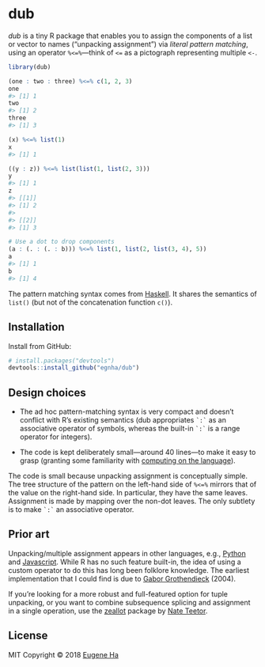 
<!-- README.md is generated from README.Rmd. Please edit that file -->

# dub

*dub* is a tiny R package that enables you to assign the components of a
list or vector to names (“unpacking assignment”) via *literal pattern
matching*, using an operator `%<=%`—think of `<=` as a pictograph
representing multiple `<-`.

``` r
library(dub)

(one : two : three) %<=% c(1, 2, 3)
one
#> [1] 1
two
#> [1] 2
three
#> [1] 3

(x) %<=% list(1)
x
#> [1] 1

((y : z)) %<=% list(list(1, list(2, 3)))
y
#> [1] 1
z
#> [[1]]
#> [1] 2
#> 
#> [[2]]
#> [1] 3

# Use a dot to drop components
(a : (. : (. : b))) %<=% list(1, list(2, list(3, 4), 5))
a
#> [1] 1
b
#> [1] 4
```

The pattern matching syntax comes from
[Haskell](https://en.wikibooks.org/wiki/Haskell/Pattern_matching). It
shares the semantics of `list()` (but not of the concatenation function
`c()`).

## Installation

Install from GitHub:

``` r
# install.packages("devtools")
devtools::install_github("egnha/dub")
```

## Design choices

  - The ad hoc pattern-matching syntax is very compact and doesn’t
    conflict with R’s existing semantics (dub appropriates `` `:` `` as
    an associative operator of symbols, whereas the built-in `` `:` ``
    is a range operator for integers).

  - The code is kept deliberately small—around 40 lines—to make it easy
    to grasp (granting some familiarity with [computing on the
    language](https://cran.r-project.org/doc/manuals/r-release/R-lang.html#Computing-on-the-language)).

The code is small because unpacking assignment is conceptually simple.
The tree structure of the pattern on the left-hand side of `%<=%`
mirrors that of the value on the right-hand side. In particular, they
have the same leaves. Assignment is made by mapping over the non-dot
leaves. The only subtlety is to make `` `:` `` an associative operator.

## Prior art

Unpacking/multiple assignment appears in other languages, e.g.,
[Python](https://docs.python.org/3/tutorial/datastructures.html#tuples-and-sequences)
and
[Javascript](https://developer.mozilla.org/en-US/docs/Web/JavaScript/Reference/Operators/Destructuring_assignment).
While R has no such feature built-in, the idea of using a custom
operator to do this has long been folklore knowledge. The earliest
implementation that I could find is due to [Gabor
Grothendieck](https://stat.ethz.ch/pipermail/r-help/2004-June/053343.html)
(2004).

If you’re looking for a more robust and full-featured option for tuple
unpacking, or you want to combine subsequence splicing and assignment in
a single operation, use the
[zeallot](https://github.com/nteetor/zeallot) package by [Nate
Teetor](https://github.com/nteetor).

## License

MIT Copyright © 2018 [Eugene Ha](https://github.com/egnha)
